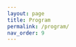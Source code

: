 ```yaml
---
layout: page
title: Program
permalink: /program/
nav_order: 9
---
```


<!-- 


<span style="font-size:20px;"> 
The workshop will be held in Glasgow, Scotland, on 24th March, 2024, 09:00-16:30 (local time). The workshop program is structured as follows.</span> 

<table>
  <tbody>
    <tr>
      <th>Timing</th>
      <th align="left">Content</th>
    </tr>
    <tr>
      <td>09:00<br>09:05</td>
      <td align="left"><strong>Welcome Message</strong></td>
    </tr>
    <tr>
      <td>09:05<br>10:30</td>
      <td align="left"><strong>Paper Session I</strong> 
        <ul> 
          <li> 09:05 - 09:20 (10 mins + 5 mins Q&A)
              <br> GeoEDdA: A Gold Standard Dataset for Geo-semantic Annotation of Diderot & d’Alembert’s Encyclopédie
              <br><strong>Ludovic Moncla</strong>, Denis Vigier, Katherine McDonough	 
              <br> In-presence
          </li> 
          <li> 09:20 - 09:35 (10 mins + 5 mins Q&A)
              <br> Geolocation Extraction from Reddit Text Data
              <br><strong>Mila Stillman</strong>, Anna Kruspe	
              <br> In-presence
          </li> 
          <li> 09:35 - 09:50 (10 mins + 5 mins Q&A)
              <br> Detecting Entity Descriptions from Chinese Historical Texts 
              <br><strong>Ye Xia</strong>, Bin Wang, Linxuan Yu, Hui Li	
              <br> Remote
          </li> 
           <li> 09:50 - 10:05 (10 mins + 5 mins Q&A)
              <br> Towards a Geoparsing Pipeline for the Web
              <br><strong>Sheikh Mastura Farzana</strong>, Tobias Hecking	
               <br> In-presence
          </li> 
          <li> 10:05 - 10:20 (10 mins + 5 mins Q&A)
              <br> Where is the news? Improving toponym identification and differentiation in online news
              <br><strong>Joseph Shingleton</strong>, Ana Basiri
              <br> In-presence
          </li> 
         </ul>  
         </td>
    </tr>
    <tr>
      <td> 10:30<br>11:00</td>
      <td align="left"><strong>Coffee Break</strong></td>
    </tr>
    <tr>
      <td>11:00<br>12:30</td>
      <td align="left"><strong>Paper Session II</strong>
        <ul> 
          <li> 11:00- 11:15 (10 mins + 5 mins Q&A)
              <br>  Fine-Tuning Transformers for Toponym Resolution: A Contextual Embedding Approach to Candidate Ranking
              <br><strong>Diego Gomes</strong>, Ross S. Purves, Michele Volpi	
             <br> In-presence
          </li> 
              <li> 11:15 - 11:30 (10 mins + 5 mins Q&A)
              <br> Enhancing Toponym Resolution with Fine-Tuned LLMs (Llama2)
              <br><strong>Xuke Hu</strong>, Jens kersten
                <br> In-presence
          </li> 
               <li> 11:30 - 11:45 (10 mins + 5 mins Q&A)
              <br> Evidence for Systematic Bias in the Spatial Memory of GPT-4
              <br><strong>Nir Fulman</strong>, Abdulkadir Memduhoğlu, Alexander Zipf	
                <br> In-presence
          </li> 
          <li> 11:45- 12:00 (10 mins + 5 mins Q&A)
              <br> Exploring Spatial Representations in the Historical Lake District Texts with LLM-based Relation Extraction
              <br><strong>Erum Haris</strong>, Anthony G. Cohn, John G. Stell		
               <br> Remote
          </li> 
          <li> 12:00 - 12:15 (10 mins + 5 mins Q&A)
              <br> Mapping Global Protest Tendencies: Geolocating Trends and Topics Through Wikipedia Analysis
              <br><strong>Jiyun Beak</strong>, Ludovic Moncla
              <br> In-presence
          </li> 
         </ul>  
         </td>
    </tr>
        <tr>
      <td> 12:30<br>13:50</td>
      <td align="left"><strong>Lunch</strong></td>
    </tr>
    <tr>
      <td>13:50<br>14:30</td>
      <td align="left"><strong>Keynote Talk</strong>
               <br>  (30 mins + 10 mins Q&A)
               <br>  News Media as a Lens: Exploring Neighbourhood Health through the Analysis of Geoparsed and Clustered Local News
         <br> <strong> Dr. Beatrice Alex</strong> from The University of Edinburgh
         <br> In-presence 
      </td>
    </tr>
        <tr>
      <td>14:30<br>15:00</td>
      <td align="left"><strong>Paper Session III</strong>
        <ul> 
          <li> 14:30 - 14:45 (10 mins + 5 mins Q&A)
              <br> The Semantics of generic terms in toponyms: Formal Semantics meets multi-source Big Data
              <br><strong>Giuseppe Samo</strong>, Francesco-Alessio Ursini		
             <br> Remote
          </li> 
              <li> 14:45- 15:00 (10 mins + 5 mins Q&A)
              <br> Do Sentence Transformers Learn Quasi-Geospatial Concepts from General Text
              <br><strong>Ilya Ilyankou</strong>, Aldo Lipani, Stefano Cavazzi, Xiaowei Gao, James Haworth
                <br> In-presence
          </li> 
         </ul>  
         </td>
    </tr>
    <tr>
      <td> 15:00<br>15:30</td>
      <td align="left"><strong>Coffee Break</strong></td>
    </tr>
    <tr>
      <td> 15:30<br>16:25</td>
      <td align="left"><strong>Open Discussions </strong></td>
    </tr>
    <tr>
      <td> 16:25<br>16:30</td>
      <td align="left"><strong>Closing Message</strong></td>
    </tr>
  </tbody>
</table>

-->
